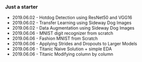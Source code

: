 ### Just a starter

- 2019.06.02 - Hotdog Detection using ResNet50 and VGG16
- 2019.06.02 - Transfer Learning using Sideway Dog Images
- 2019.06.02 - Data Augmentation using Sideway Dog Images
- 2019.06.06 - MNIST digit recognizer from scratch
- 2019.06.06 - Fashion MNIST from Scratch
- 2019.06.06 - Applying Strides and Dropouts to Larger Models
- 2019.06.06 - Titanic Naive Solution + simple EDA
- 2019.06.06 - Titanic Modifying column by column
